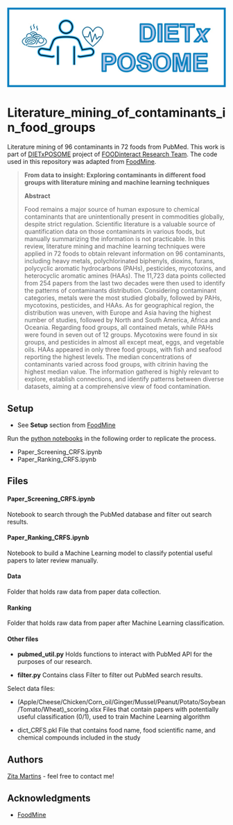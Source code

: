 ![Logo](DIETxPosome.jpg)

# Literature_mining_of_contaminants_in_food_groups
Literature mining of 96 contaminants in 72 foods from PubMed. This work is part of [DIETxPOSOME](https://i3a-laqv.pt/Projects_DIETxPosomePhone/Projects_DIETxPosomePhone/) project of [FOODinteract Research Team](https://i3a-laqv.pt/). The code used in this repository was adapted from [FoodMine](https://github.com/fhooton/FoodMine).

> **From data to insight: Exploring contaminants in different food groups with literature mining and machine learning techniques**
>
> **Abstract**
>
> Food remains a major source of human exposure to chemical contaminants that are unintentionally present in commodities globally, despite strict regulation. Scientific literature is a valuable source of quantification data on those contaminants in various foods, but manually summarizing the information is not practicable. In this review, literature mining and machine learning techniques were applied in 72 foods to obtain relevant information on 96 contaminants, including heavy metals, polychlorinated biphenyls, dioxins, furans, polycyclic aromatic hydrocarbons (PAHs), pesticides, mycotoxins, and heterocyclic aromatic amines (HAAs). The 11,723 data points collected from 254 papers from the last two decades were then used to identify the patterns of contaminants distribution. Considering contaminant categories, metals were the most studied globally, followed by PAHs, mycotoxins, pesticides, and HAAs. As for geographical region, the distribution was uneven, with Europe and Asia having the highest number of studies, followed by North and South America, Africa and Oceania. Regarding food groups, all contained metals, while PAHs were found in seven out of 12 groups. Mycotoxins were found in six groups, and pesticides in almost all except meat, eggs, and vegetable oils. HAAs appeared in only three food groups, with fish and seafood reporting the highest levels. The median concentrations of contaminants varied across food groups, with citrinin having the highest median value. The information gathered is highly relevant to explore, establish connections, and identify patterns between diverse datasets, aiming at a comprehensive view of food contamination.

## Setup
* See **Setup** section from [FoodMine](https://github.com/fhooton/FoodMine)

Run the [python notebooks](https://jupyter-notebook-beginner-guide.readthedocs.io/en/latest/) in the following order to replicate the process.
 - Paper_Screening_CRFS.ipynb
 - Paper_Ranking_CRFS.ipynb
   

## Files

#### Paper_Screening_CRFS.ipynb
Notebook to search through the PubMed database and filter out search results.

#### Paper_Ranking_CRFS.ipynb
Notebook to build a Machine Learning model to classify potential useful papers to later review manually.

#### Data
Folder that holds raw data from paper data collection.

#### Ranking
Folder that holds raw data from paper after Machine Learning classification.

#### Other files

* **pubmed_util.py**
Holds functions to interact with PubMed API for the purposes of our research.

* **filter.py**
Contains class Filter to filter out PubMed search results.

Select data files:

* (Apple/Cheese/Chicken/Corn_oil/Ginger/Mussel/Peanut/Potato/Soybean/Tomato/Wheat)_scoring.xlsx
Files that contain papers with potentially useful classification (0/1), used to train Machine Learning algorithm

* dict_CRFS.pkl
File that contains food name, food scientific name, and chemical compounds included in the study

## Authors
[Zita Martins](https://github.com/zitasamartins) - feel free to contact me!


## Acknowledgments

* [FoodMine](https://github.com/fhooton/FoodMine)
